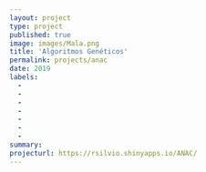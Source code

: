 ```yaml
---
layout: project
type: project
published: true
image: images/Mala.png
title: 'Algoritmos Genéticos'
permalink: projects/anac
date: 2019
labels:
  -  
  - 
  - 
  - 
  - 
  - 
  - 
summary: 
projecturl: https://rsilvio.shinyapps.io/ANAC/
---
```

